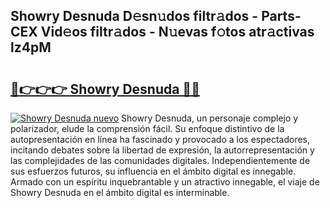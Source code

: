 ## Showry Desnuda D𝚎sn𝚞dos filtr𝚊dos - Parts-CEX Vid𝚎os filtr𝚊dos - N𝚞evas f𝚘tos atr𝚊ctivas lz4pM

# <h2><a href="http://mb9xxc.tromn.icu/?c=Showry+Desnuda">🔗👉👉👉 Showry Desnuda 🔗🔗</a></h2>

[![Showry Desnuda nuevo](https://i.imgur.com/pEAQMta.gif)](http://mb9xxc.tromn.icu/?c=Showry+Desnuda)
Showry Desnuda, un personaje complejo y polarizador, elude la comprensión fácil. Su enfoque distintivo de la autopresentación en línea ha fascinado y provocado a los espectadores, incitando debates sobre la libertad de expresión, la autorrepresentación y las complejidades de las comunidades digitales. Independientemente de sus esfuerzos futuros, su influencia en el ámbito digital es innegable. Armado con un espíritu inquebrantable y un atractivo innegable, el viaje de Showry Desnuda en el ámbito digital es interminable.
